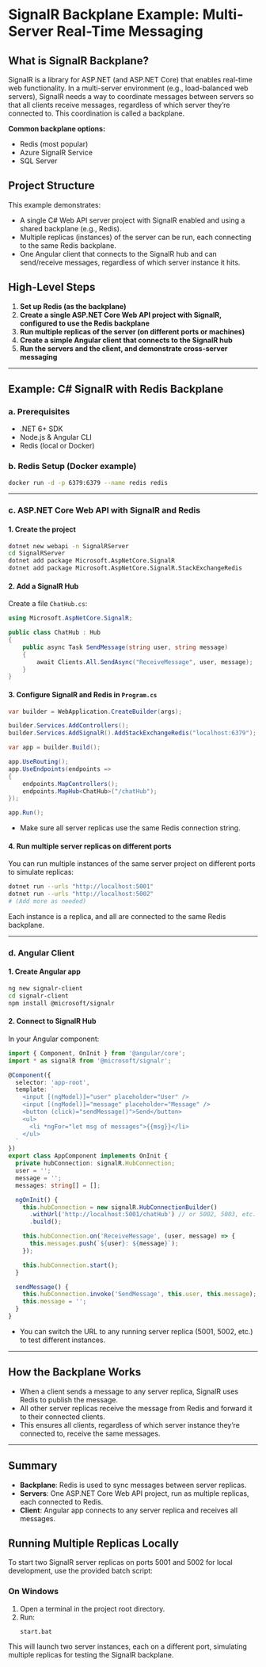# SignalR Backplane Example: Multi-Server Real-Time Messaging

## What is SignalR Backplane?

SignalR is a library for ASP.NET (and ASP.NET Core) that enables real-time web functionality. In a multi-server environment (e.g., load-balanced web servers), SignalR needs a way to coordinate messages between servers so that all clients receive messages, regardless of which server they’re connected to. This coordination is called a backplane.

**Common backplane options:**
- Redis (most popular)
- Azure SignalR Service
- SQL Server

## Project Structure

This example demonstrates:
- A single C# Web API server project with SignalR enabled and using a shared backplane (e.g., Redis).
- Multiple replicas (instances) of the server can be run, each connecting to the same Redis backplane.
- One Angular client that connects to the SignalR hub and can send/receive messages, regardless of which server instance it hits.

## High-Level Steps

1. **Set up Redis (as the backplane)**
2. **Create a single ASP.NET Core Web API project with SignalR, configured to use the Redis backplane**
3. **Run multiple replicas of the server (on different ports or machines)**
4. **Create a simple Angular client that connects to the SignalR hub**
5. **Run the servers and the client, and demonstrate cross-server messaging**

---

## Example: C# SignalR with Redis Backplane

### a. Prerequisites

- .NET 6+ SDK
- Node.js & Angular CLI
- Redis (local or Docker)

### b. Redis Setup (Docker example)

```bash
docker run -d -p 6379:6379 --name redis redis
```

---

### c. ASP.NET Core Web API with SignalR and Redis

#### 1. Create the project

```bash
dotnet new webapi -n SignalRServer
cd SignalRServer
dotnet add package Microsoft.AspNetCore.SignalR
dotnet add package Microsoft.AspNetCore.SignalR.StackExchangeRedis
```

#### 2. Add a SignalR Hub

Create a file `ChatHub.cs`:

```csharp
using Microsoft.AspNetCore.SignalR;

public class ChatHub : Hub
{
    public async Task SendMessage(string user, string message)
    {
        await Clients.All.SendAsync("ReceiveMessage", user, message);
    }
}
```

#### 3. Configure SignalR and Redis in `Program.cs`

```csharp
var builder = WebApplication.CreateBuilder(args);

builder.Services.AddControllers();
builder.Services.AddSignalR().AddStackExchangeRedis("localhost:6379");

var app = builder.Build();

app.UseRouting();
app.UseEndpoints(endpoints =>
{
    endpoints.MapControllers();
    endpoints.MapHub<ChatHub>("/chatHub");
});

app.Run();
```

- Make sure all server replicas use the same Redis connection string.

#### 4. Run multiple server replicas on different ports

You can run multiple instances of the same server project on different ports to simulate replicas:

```bash
dotnet run --urls "http://localhost:5001"
dotnet run --urls "http://localhost:5002"
# (Add more as needed)
```

Each instance is a replica, and all are connected to the same Redis backplane.

---

### d. Angular Client

#### 1. Create Angular app

```bash
ng new signalr-client
cd signalr-client
npm install @microsoft/signalr
```

#### 2. Connect to SignalR Hub

In your Angular component:

```typescript
import { Component, OnInit } from '@angular/core';
import * as signalR from '@microsoft/signalr';

@Component({
  selector: 'app-root',
  template: `
    <input [(ngModel)]="user" placeholder="User" />
    <input [(ngModel)]="message" placeholder="Message" />
    <button (click)="sendMessage()">Send</button>
    <ul>
      <li *ngFor="let msg of messages">{{msg}}</li>
    </ul>
  `
})
export class AppComponent implements OnInit {
  private hubConnection: signalR.HubConnection;
  user = '';
  message = '';
  messages: string[] = [];

  ngOnInit() {
    this.hubConnection = new signalR.HubConnectionBuilder()
      .withUrl('http://localhost:5001/chatHub') // or 5002, 5003, etc.
      .build();

    this.hubConnection.on('ReceiveMessage', (user, message) => {
      this.messages.push(`${user}: ${message}`);
    });

    this.hubConnection.start();
  }

  sendMessage() {
    this.hubConnection.invoke('SendMessage', this.user, this.message);
    this.message = '';
  }
}
```

- You can switch the URL to any running server replica (5001, 5002, etc.) to test different instances.

---

## How the Backplane Works

- When a client sends a message to any server replica, SignalR uses Redis to publish the message.
- All other server replicas receive the message from Redis and forward it to their connected clients.
- This ensures all clients, regardless of which server instance they’re connected to, receive the same messages.

---

## Summary

- **Backplane**: Redis is used to sync messages between server replicas.
- **Servers**: One ASP.NET Core Web API project, run as multiple replicas, each connected to Redis.
- **Client**: Angular app connects to any server replica and receives all messages. 

## Running Multiple Replicas Locally

To start two SignalR server replicas on ports 5001 and 5002 for local development, use the provided batch script:

### On Windows

1. Open a terminal in the project root directory.
2. Run:
   ```
   start.bat
   ```

This will launch two server instances, each on a different port, simulating multiple replicas for testing the SignalR backplane. 